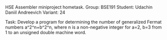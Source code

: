 HSE Assembler miniproject hometask.
Group: BSE191
Student: Udachin Daniil Andreevich
Variant: 24

Task: Develop a program for determining the number of generalized Fermat numbers a^2^n+b^2^n, where n is a non-negative integer for a=2, b=3 from 1 to an unsigned double machine word.  
